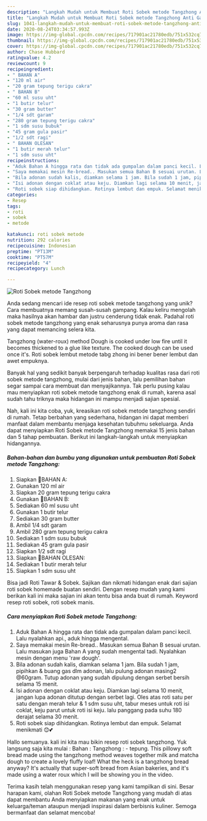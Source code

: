 ```yaml
---
description: "Langkah Mudah untuk Membuat Roti Sobek metode Tangzhong Anti Gagal"
title: "Langkah Mudah untuk Membuat Roti Sobek metode Tangzhong Anti Gagal"
slug: 1041-langkah-mudah-untuk-membuat-roti-sobek-metode-tangzhong-anti-gagal
date: 2020-08-24T03:34:57.993Z
image: https://img-global.cpcdn.com/recipes/717901ac21780edb/751x532cq70/roti-sobek-metode-tangzhong-foto-resep-utama.jpg
thumbnail: https://img-global.cpcdn.com/recipes/717901ac21780edb/751x532cq70/roti-sobek-metode-tangzhong-foto-resep-utama.jpg
cover: https://img-global.cpcdn.com/recipes/717901ac21780edb/751x532cq70/roti-sobek-metode-tangzhong-foto-resep-utama.jpg
author: Chase Hubbard
ratingvalue: 4.2
reviewcount: 9
recipeingredient:
- " BAHAN A"
- "120 ml air"
- "20 gram tepung terigu cakra"
- " BAHAN B"
- "60 ml susu uht"
- "1 butir telur"
- "30 gram butter"
- "1/4 sdt garam"
- "280 gram tepung terigu cakra"
- "1 sdm susu bubuk"
- "45 gram gula pasir"
- "1/2 sdt ragi"
- " BAHAN OLESAN"
- "1 butir merah telur"
- "1 sdm susu uht"
recipeinstructions:
- "Aduk Bahan A hingga rata dan tidak ada gumpalan dalam panci kecil. Lalu nyalahkan api., aduk hingga mengental."
- "Saya memakai mesin Re-bread.. Masukan semua Bahan B sesuai urutan. Lalu masukan juga Bahan A yang sudah mengental tadi. Nyalahkan mesin dengan menu &#39;raw dough&#39;."
- "Bila adonan sudah kalis, diamkan selama 1 jam. Bila sudah 1 jam, pipihkan &amp; buang gas dlm adonan, lalu pulung adonan masing2 @60gram. Tutup adonan yang sudah dipulung dengan serbet bersih selama 15 menit."
- "Isi adonan dengan coklat atau keju. Diamkan lagi selama 10 menit, jangan lupa adonan ditutup dengan serbet lagi. Oles atas roti satu per satu dengan merah telur &amp; 1 sdm susu uht, tabur meses untuk roti isi coklat, keju parut untuk roti isi keju. lalu panggang pada suhu 180 derajat selama 30 menit."
- "Roti sobek siap dihidangkan. Rotinya lembut dan empuk. Selamat menikmati 😊💕"
categories:
- Resep
tags:
- roti
- sobek
- metode

katakunci: roti sobek metode 
nutrition: 292 calories
recipecuisine: Indonesian
preptime: "PT13M"
cooktime: "PT57M"
recipeyield: "4"
recipecategory: Lunch

---
```



![Roti Sobek metode Tangzhong](https://img-global.cpcdn.com/recipes/717901ac21780edb/751x532cq70/roti-sobek-metode-tangzhong-foto-resep-utama.jpg)

Anda sedang mencari ide resep roti sobek metode tangzhong yang unik? Cara membuatnya memang susah-susah gampang. Kalau keliru mengolah maka hasilnya akan hambar dan justru cenderung tidak enak. Padahal roti sobek metode tangzhong yang enak seharusnya punya aroma dan rasa yang dapat memancing selera kita.

Tangzhong (water-roux) method Dough is cooked under low fire until it becomes thickened to a glue like texture. The cooked dough can be used once it&#39;s. Roti sobek lembut metode tabg zhong ini bener bener lembut dan awet empuknya.

Banyak hal yang sedikit banyak berpengaruh terhadap kualitas rasa dari roti sobek metode tangzhong, mulai dari jenis bahan, lalu pemilihan bahan segar sampai cara membuat dan menyajikannya. Tak perlu pusing kalau mau menyiapkan roti sobek metode tangzhong enak di rumah, karena asal sudah tahu triknya maka hidangan ini mampu menjadi sajian spesial.


Nah, kali ini kita coba, yuk, kreasikan roti sobek metode tangzhong sendiri di rumah. Tetap berbahan yang sederhana, hidangan ini dapat memberi manfaat dalam membantu menjaga kesehatan tubuhmu sekeluarga. Anda dapat menyiapkan Roti Sobek metode Tangzhong memakai 15 jenis bahan dan 5 tahap pembuatan. Berikut ini langkah-langkah untuk menyiapkan hidangannya.

<!--inarticleads1-->

##### Bahan-bahan dan bumbu yang digunakan untuk pembuatan Roti Sobek metode Tangzhong:

1. Siapkan  🍞BAHAN A:
1. Gunakan 120 ml air
1. Siapkan 20 gram tepung terigu cakra
1. Gunakan  🍞BAHAN B:
1. Sediakan 60 ml susu uht
1. Gunakan 1 butir telur
1. Sediakan 30 gram butter
1. Ambil 1/4 sdt garam
1. Ambil 280 gram tepung terigu cakra
1. Sediakan 1 sdm susu bubuk
1. Sediakan 45 gram gula pasir
1. Siapkan 1/2 sdt ragi
1. Siapkan  🍞BAHAN OLESAN:
1. Sediakan 1 butir merah telur
1. Siapkan 1 sdm susu uht


Bisa jadi Roti Tawar &amp; Sobek. Sajikan dan nikmati hidangan enak dari sajian roti sobek homemade buatan sendiri. Dengan resep mudah yang kami berikan kali ini maka sajian ini akan tentu bisa anda buat di rumah. Keyword resep roti sobek, roti sobek manis. 

<!--inarticleads2-->

##### Cara menyiapkan Roti Sobek metode Tangzhong:

1. Aduk Bahan A hingga rata dan tidak ada gumpalan dalam panci kecil. Lalu nyalahkan api., aduk hingga mengental.
1. Saya memakai mesin Re-bread.. Masukan semua Bahan B sesuai urutan. Lalu masukan juga Bahan A yang sudah mengental tadi. Nyalahkan mesin dengan menu &#39;raw dough&#39;.
1. Bila adonan sudah kalis, diamkan selama 1 jam. Bila sudah 1 jam, pipihkan &amp; buang gas dlm adonan, lalu pulung adonan masing2 @60gram. Tutup adonan yang sudah dipulung dengan serbet bersih selama 15 menit.
1. Isi adonan dengan coklat atau keju. Diamkan lagi selama 10 menit, jangan lupa adonan ditutup dengan serbet lagi. Oles atas roti satu per satu dengan merah telur &amp; 1 sdm susu uht, tabur meses untuk roti isi coklat, keju parut untuk roti isi keju. lalu panggang pada suhu 180 derajat selama 30 menit.
1. Roti sobek siap dihidangkan. Rotinya lembut dan empuk. Selamat menikmati 😊💕


Hallo semuanya. kali ini kita mau bikin resep roti sobek tangzhong. Yuk langsung saja kita mulai : Bahan : Tangzhong : - tepung. This pillowy soft bread made using the tangzhong method weaves together milk and matcha dough to create a lovely fluffy loaf! What the heck is a tangzhong bread anyway? It&#39;s actually that super-soft bread from Asian bakeries, and it&#39;s made using a water roux which I will be showing you in the video. 

Terima kasih telah menggunakan resep yang kami tampilkan di sini. Besar harapan kami, olahan Roti Sobek metode Tangzhong yang mudah di atas dapat membantu Anda menyiapkan makanan yang enak untuk keluarga/teman ataupun menjadi inspirasi dalam berbisnis kuliner. Semoga bermanfaat dan selamat mencoba!
